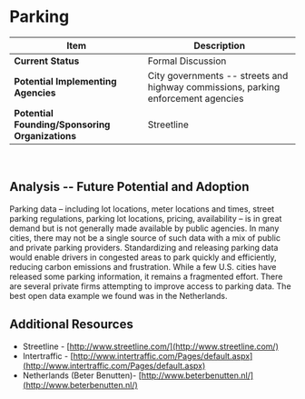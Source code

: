 # Parking
| Item | Description |
| --- | --- |
| **Current Status** | Formal Discussion |
| **Potential Implementing Agencies** | City governments -- streets and highway commissions, parking enforcement agencies |
| **Potential Founding/Sponsoring Organizations** | Streetline |
<br>

## Analysis -- Future Potential and Adoption

Parking data – including lot locations, meter locations and times, street parking regulations, parking lot locations, pricing, availability – is in great demand but is not generally made available by public agencies. In many cities, there may not be a single source of such data with a mix of public and private parking providers. Standardizing and releasing parking data would enable drivers in congested areas to park quickly and efficiently, reducing carbon emissions and frustration. While a few U.S. cities have released some parking information, it remains a fragmented effort. There are several private firms attempting to improve access to parking data. The best open data example we found was in the Netherlands.

## Additional Resources

*   Streetline - [http://www.streetline.com/](http://www.streetline.com/)
*   Intertraffic - [http://www.intertraffic.com/Pages/default.aspx](http://www.intertraffic.com/Pages/default.aspx)
*   Netherlands (Beter Benutten)- [http://www.beterbenutten.nl/](http://www.beterbenutten.nl/)
